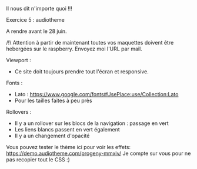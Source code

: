 Il nous dit n'importe quoi !!!

Exercice 5 : audiotheme

A rendre avant le 28 juin.

/!\ Attention à partir de maintenant toutes vos maquettes doivent être hebergées sur le raspberry. Envoyez moi l'URL par mail.


Viewport :
- Ce site doit toujours prendre tout l'écran et responsive.

Fonts :
- Lato : https://www.google.com/fonts#UsePlace:use/Collection:Lato
- Pour les tailles faites à peu près

Rollovers :
- Il y a un rollover sur les blocs de la navigation : passage en vert
- Les liens blancs passent en vert également
- Il y a un changement d'opacité 

Vous pouvez tester le thème ici pour voir les effets: https://demo.audiotheme.com/progeny-mmxiv/ Je compte sur vous pour ne pas recopier tout le CSS :)
